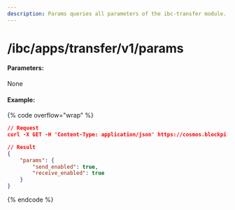 ```yaml
---
description: Params queries all parameters of the ibc-transfer module.
---
```


# /ibc/apps/transfer/v1/params

#### **Parameters:**

None

#### Example:

{% code overflow="wrap" %}
```json
// Request
curl -X GET -H 'Content-Type: application/json' https://cosmos.blockpi.network/lcd/v1/<your-api-key>/ibc/apps/transfer/v1/params

// Result
{
    "params": {
        "send_enabled": true,
        "receive_enabled": true
    }
}
```
{% endcode %}
